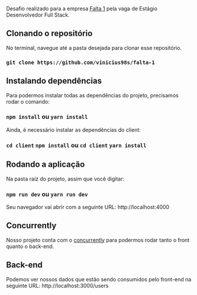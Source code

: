 Desafio realizado para a empresa [Falta 1](http://www.falta1app.com.br/) pela vaga de Estágio Desenvolvedor Full Stack.

## Clonando o repositório
No terminal, navegue até a pasta desejada para clonar esse repositório.
### `git clone https://github.com/vinicius98s/falta-1`


## Instalando dependências
Para podermos instalar todas as dependências do projeto, precisamos rodar o comando:
### `npm install` ou `yarn install`

Ainda, é necessário instalar as dependências do client:
### `cd client` `npm install` ou `cd client` `yarn install`

## Rodando a aplicação
Na pasta raíz do projeto, assim que você digitar:
### `npm run dev` ou `yarn run dev`
Seu navegador vai abrir com a seguinte URL: http://localhost:4000

## Concurrently
Nosso projeto conta com o [concurrently](https://www.npmjs.com/package/concurrently) para podermos rodar tanto o front quanto o back-end.

## Back-end
Podemos ver nossos dados que estão sendo consumidos pelo front-end na seguinte URL: http://localhost:3000/users
